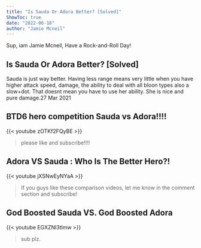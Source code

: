 ```yaml
---
title: "Is Sauda Or Adora Better? [Solved]"
ShowToc: true 
date: "2022-06-18"
author: "Jamie Mcneil" 
---
```


Sup, iam Jamie Mcneil, Have a Rock-and-Roll Day!
## Is Sauda Or Adora Better? [Solved]
Sauda is just way better. Having less range means very little when you have higher attack speed, damage, the ability to deal with all bloon types also a slow+dot. That doesnt mean you have to use her ability. She is nice and pure damage.27 Mar 2021

## BTD6 hero competition Sauda vs Adora!!!!
{{< youtube zOTKf2FQyBE >}}
>please like and subscribe!!!!

## Adora VS Sauda : Who Is The Better Hero?!
{{< youtube jXSNwEyNYaA >}}
>If you guys like these comparison videos, let me know in the comment section and subscribe!

## God Boosted Sauda VS. God Boosted Adora
{{< youtube EGXZNl3tlmw >}}
>sub plz.

